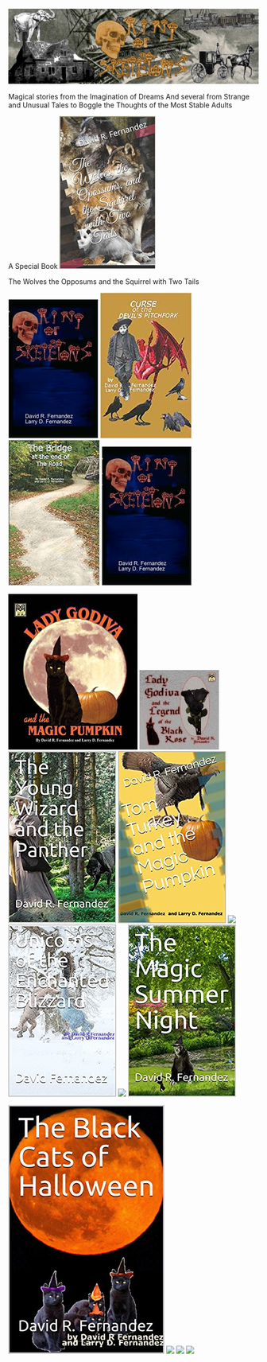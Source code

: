 ![](images/sometrainTT.png)

Magical stories from the Imagination of Dreams
And several from Strange and Unusual Tales to Boggle the Thoughts of the Most Stable Adults

A Special Book
![](images/wolves.png)

The Wolves the Opposums and the Squirrel with Two Tails

![](images/RingofSkeletons.jpg) ![](images/curse.jpg) ![](images/Bridge.jpg) ![](images/RingofSkeletons.jpg)

![](images/lady.jpg) ![](images/Blackrose1.jpg) ![](images/wizard.jpg) ![](images/tomturkey.jpg) 
![](images/logo_main.png) ![](images/unicorns.jpg) ![](images/tresure.jpg) ![](images/summer.jpg)

![](images/blackcats.jpg) ![](images/logo_main.png) ![](images/logo_main.png) ![](images/logo_main.png)
